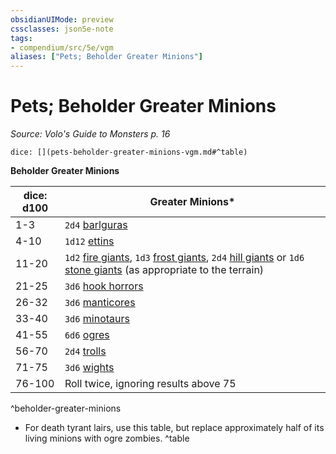 ```yaml
---
obsidianUIMode: preview
cssclasses: json5e-note
tags:
- compendium/src/5e/vgm
aliases: ["Pets; Beholder Greater Minions"]
---
```

# Pets; Beholder Greater Minions
*Source: Volo's Guide to Monsters p. 16* 

`dice: [](pets-beholder-greater-minions-vgm.md#^table)`

**Beholder Greater Minions**

| dice: d100 | Greater Minions* |
|------------|------------------|
| 1-3 | `2d4` [barlguras](b_barlgura.md) |
| 4-10 | `1d12` [ettins](b_ettin.md) |
| 11-20 | `1d2` [fire giants](b_fire-giant.md), `1d3` [frost giants](b_frost-giant.md), `2d4` [hill giants](b_hill-giant.md) or `1d6` [stone giants](b_stone-giant.md) (as appropriate to the terrain) |
| 21-25 | `3d6` [hook horrors](b_hook-horror.md) |
| 26-32 | `3d6` [manticores](b_manticore.md) |
| 33-40 | `3d6` [minotaurs](b_minotaur.md) |
| 41-55 | `6d6` [ogres](b_ogre.md) |
| 56-70 | `2d4` [trolls](b_troll.md) |
| 71-75 | `3d6` [wights](b_wight.md) |
| 76-100 | Roll twice, ignoring results above 75 |
^beholder-greater-minions

* For death tyrant lairs, use this table, but replace approximately half of its living minions with ogre zombies.
^table